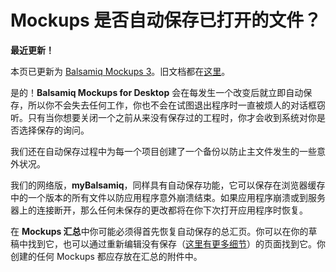 # Mockups 是否自动保存已打开的文件？

**最近更新！**

本页已更新为 [Balsamiq Mockups 3](http://balsamiq.com/products/mockups)。旧文档都在[这里](http://media.balsamiq.com/files/Balsamiq_Mockups_v1-v2_Docs.pdf)。

是的！**Balsamiq Mockups for Desktop** 会在每发生一个改变后就立即自动保存，所以你不会失去任何工作，你也不会在试图退出程序时一直被烦人的对话框窃听。只有当你想要关闭一个之前从来没有保存过的工程时，你才会收到系统对你是否选择保存的询问。  

我们还在自动保存过程中为每一个项目创建了一个备份以防止主文件发生的一些意外状况。  

我们的网络版，**myBalsamiq**，同样具有自动保存功能，它可以保存在浏览器缓存中的一个版本的所有文件以防应用程序意外崩溃结束。如果应用程序崩溃或到服务器上的连接断开，那么任何未保存的更改都将在你下次打开应用程序时恢复。

在 **Mockups 汇总**中你可能必须得首先恢复自动保存的总汇页。你可以在你的草稿中找到它，也可以通过重新编辑没有保存（[这里有更多细节](https://confluence.atlassian.com/display/CONF57/Working+with+Drafts)）的页面找到它。你创建的任何 Mockups 都应存放在汇总的附件中。
